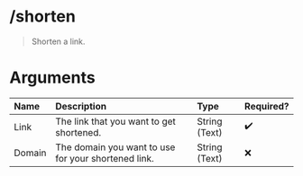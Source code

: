 # /shorten
> Shorten a link. 

# Arguments

| Name | Description | Type | Required? | 
| :-- | :-- | :-- | :-- | 
| Link | The link that you want to get shortened. | String (Text) | ✔️ | 
| Domain | The domain you want to use for your shortened link. | String (Text) | ❌ | 

